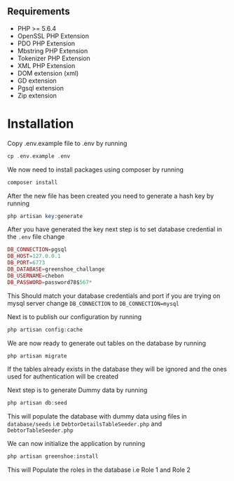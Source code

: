 ## Requirements
- PHP >= 5.6.4
- OpenSSL PHP Extension
- PDO PHP Extension
- Mbstring PHP Extension
- Tokenizer PHP Extension
- XML PHP Extension
- DOM extension (xml)
- GD extension
- Pgsql extension
- Zip extension

# Installation

Copy .env.example file to .env by running

```php
cp .env.example .env
```

We now need to install packages using composer by running


```php
composer install
```

After the new file has been created you need to generate a hash key by running

```php
php artisan key:generate
```

After you have generated the key next step is to set database credential in the `.env` file change

```php
DB_CONNECTION=pgsql
DB_HOST=127.0.0.1
DB_PORT=6773
DB_DATABASE=greenshoe_challange
DB_USERNAME=chebon
DB_PASSWORD=password78$567*
```
This Should match your database credentials and port if you are trying on mysql server change `DB_CONNECTION`  to `DB_CONNECTION=mysql`

Next is to publish our configuration by running

```php
php artisan config:cache
```


We are now ready to generate out tables on the database by running

```php
php artisan migrate
```

If the tables already exists in the database they will be ignored and the ones used for authentication will be created


Next step is to generate Dummy data by running

```php
php artisan db:seed
```

This will populate the database with dummy data using files in `database/seeds` i.e `DebtorDetailsTableSeeder.php` and  `DebtorTableSeeder.php`

We can now initialize the application by running

```php
php artisan greenshoe:install
```

This will Populate the roles in the database i.e  Role 1 and Role 2

